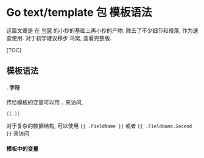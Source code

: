 # Go text/template 包 模板语法

这篇文章是 在 [鸟窝]() 的小抄的基础上再小抄的产物. 除去了不少细节和段落, 作为速查使用. 对于初学建议移步 鸟窝, 查看完整版.

[TOC]

## 模板语法

#### . 字符

传给模板的变量可以用 `.` 来访问, 

```go
{{.}}
```

对于复杂的数据结构, 可以使用  `{{ .FieldName }}` 或者 `{{ .FieldName.Secend }}` 来访问

#### 模板中的变量





